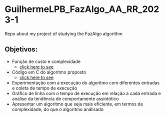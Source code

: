 # GuilhermeLPB_FazAlgo_AA_RR_2023-1
 Repo about my project of studying the FazAlgo algorithm

## Objetivos:
- Função de custo e complexidade
  - [click here to see](./files/complexity_cost-function.md)
- Código em C do algoritmo proposto
  - [click here to see](./code/)
- Experimentação com a execução do algoritmo com diferentes entradas e coleta de 
tempo de execução
- Gráfico de linha com o tempo de execução em relação a cada entrada e análise da 
tendência de comportamente assintótico
- Apresentar um algoritmo que seja mais eficiente, em termos de complexidade, do 
que o algoritmo análisado

